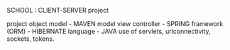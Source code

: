 SCHOOL : CLIENT-SERVER  project 

project object model - MAVEN
model view controller - SPRING
framework (ORM) - HIBERNATE
language - JAVA
use of servlets, urlconnectivity, sockets, tokens.
